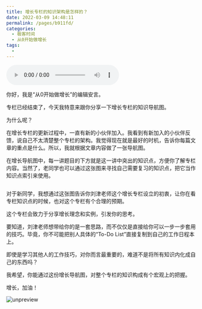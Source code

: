 ```yaml
---
title: 增长专栏的知识架构是怎样的？
date: 2022-03-09 14:48:11
permalink: /pages/b911fd/
categories:
  - 极客时间
  - 从0开始做增长
tags:
  - 
---
```

<audio title="增长导航图.增长专栏的知识架构是怎样的？" src="https://static001.geekbang.org/resource/audio/01/af/01c38b82ab0dc9c99b13a183c84145af.mp3" controls="controls"></audio> 
<p>你好，我是“从0开始做增长”的编辑安言。</p><p>专栏已经结束了，今天我特意来跟你分享一下增长专栏的知识导航图。</p><p>为什么呢？</p><p>在增长专栏的更新过程中，一直有新的小伙伴加入。我看到有新加入的小伙伴反馈，说自己不太清楚整个专栏的架构。我觉得现在就是最好的时机，告诉你每篇文章的重点是什么。所以，我就根据文章内容做了一张导航图。</p><p>在增长导航图中，每一讲题目的下方就是这一讲中突出的知识点，方便你了解专栏内容。当然了，老同学也可以通过这张图来寻找自己需要复习的知识点，把它当作知识点索引来使用。</p><p><img src="https://static001.geekbang.org/resource/image/f8/e1/f8d1d375e5bfc96a296687c2350ea6e1.png" alt=""></p><p>对于新同学，我想通过这张图告诉你刘津老师这个增长专栏设立的初衷，让你在看专栏知识点的时候，也对这个专栏有个合理的预期。</p><p>这个专栏会致力于分享增长理念和实例，引发你的思考。</p><p>要知道，刘津老师想带给你的是一套思路，而不仅仅是直接给你可以一步一步套用的技巧。毕竟，你不可能把别人具体的“To-Do List”直接复制到自己的工作日程本上。</p><p>即使是学习其他人的工作技巧，对你而言最重要的，难道不是将所有知识内化成自己的东西吗？</p><p>我希望，你能通过这份增长导航图，对整个专栏的知识构成有个宏观上的把握。</p><p>增长，加油！</p><p><img src="https://static001.geekbang.org/resource/image/85/5c/85e5bb1f89d888058dedd51530626a5c.jpg" alt="unpreview"></p><!-- [[[read_end]]] -->